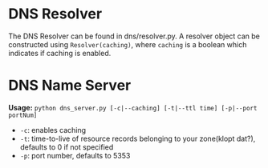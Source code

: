 # DNS Resolver

The DNS Resolver can be found in dns/resolver.py. A resolver object can be constructed using `Resolver(caching)`, where `caching` is a boolean which indicates if caching is enabled.


# DNS Name Server

**Usage:** `python dns_server.py [-c|--caching] [-t|--ttl time] [-p|--port portNum]`

- `-c`: enables caching
- `-t`: time-to-live of resource records belonging to your zone(klopt dat?), defaults to 0 if not specified
- `-p`: port number, defaults to 5353